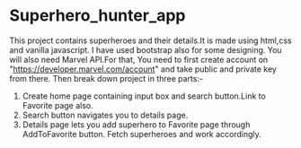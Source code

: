 # Superhero_hunter_app
This project contains superheroes and their details.It is made using html,css and vanilla javascript. I have used bootstrap also for some designing. You will also need Marvel API.For that,
You need to first create account on "https://developer.marvel.com/account" and take public and private key from there.
Then break down project in three parts:-
1. Create home page containing input box and search button.Link to Favorite page also.
2. Search button navigates you to details page.
3. Details page lets you add superhero to Favorite page through AddToFavorite button.
 Fetch superheroes and work accordingly.
